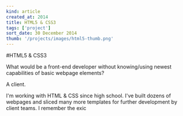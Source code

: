 ```yaml
---
kind: article
created_at: 2014
title: HTML5 & CSS3
tags: ['project']
sort_date: 30 December 2014
thumb: '/projects/images/html5-thumb.png'
---
```


#HTML5 & CSS3

What would be a front-end developer without knowing/using newest capabilities of basic webpage elements?

A client.

I'm working with HTML & CSS since high school. I've built dozens of webpages and sliced many more templates for further development by client teams. I remember the exic